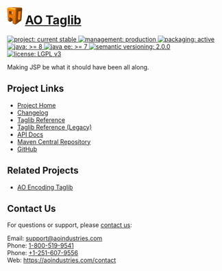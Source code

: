 # [<img src="ao-logo.png" alt="AO Logo" width="35" height="40">](https://github.com/aoindustries) [AO Taglib](https://github.com/aoindustries/ao-taglib)
<p>
	<a href="https://aoindustries.com/life-cycle#project-current-stable">
		<img src="https://aoindustries.com/ao-badges/project-current-stable.svg" alt="project: current stable" />
	</a>
	<a href="https://aoindustries.com/life-cycle#management-production">
		<img src="https://aoindustries.com/ao-badges/management-production.svg" alt="management: production" />
	</a>
	<a href="https://aoindustries.com/life-cycle#packaging-active">
		<img src="https://aoindustries.com/ao-badges/packaging-active.svg" alt="packaging: active" />
	</a>
	<br />
	<a href="https://docs.oracle.com/javase/8/docs/api/">
		<img src="https://aoindustries.com/ao-badges/java-8.svg" alt="java: &gt;= 8" />
	</a>
	<a href="https://docs.oracle.com/javaee/7/api/">
		<img src="https://aoindustries.com/ao-badges/javaee-7.svg" alt="java ee: &gt;= 7" />
	</a>
	<a href="http://semver.org/spec/v2.0.0.html">
		<img src="https://aoindustries.com/ao-badges/semver-2.0.0.svg" alt="semantic versioning: 2.0.0" />
	</a>
	<a href="https://www.gnu.org/licenses/lgpl-3.0">
		<img src="https://aoindustries.com/ao-badges/license-lgpl-3.0.svg" alt="license: LGPL v3" />
	</a>
</p>

Making JSP be what it should have been all along.

## Project Links
* [Project Home](https://aoindustries.com/ao-taglib/)
* [Changelog](https://aoindustries.com/ao-taglib/changelog)
* [Taglib Reference](https://aoindustries.com/ao-taglib/ao.tld/)
* [Taglib Reference (Legacy)](https://aoindustries.com/ao-taglib/ao-legacy.tld/)
* [API Docs](https://aoindustries.com/ao-taglib/apidocs/)
* [Maven Central Repository](https://search.maven.org/artifact/com.aoindustries/ao-taglib)
* [GitHub](https://github.com/aoindustries/ao-taglib)

## Related Projects
* [AO Encoding Taglib](https://github.com/aoindustries/ao-encoding-taglib)

## Contact Us
For questions or support, please [contact us](https://aoindustries.com/contact):

Email: [support@aoindustries.com](mailto:support@aoindustries.com)  
Phone: [1-800-519-9541](tel:1-800-519-9541)  
Phone: [+1-251-607-9556](tel:+1-251-607-9556)  
Web: https://aoindustries.com/contact
